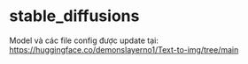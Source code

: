 # stable_diffusions
Model và các file config được update tại:
https://huggingface.co/demonslayerno1/Text-to-img/tree/main
